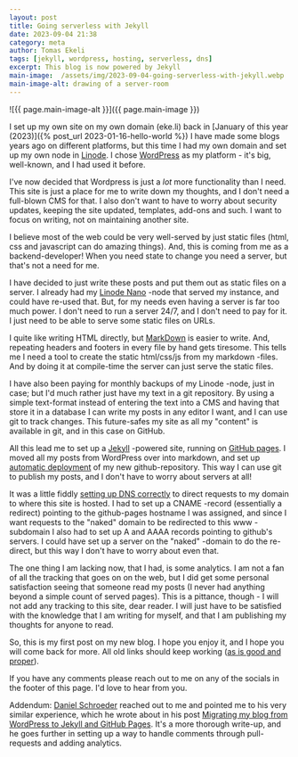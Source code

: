 ```yaml
---
layout: post
title: Going serverless with Jekyll
date: 2023-09-04 21:38
category: meta
author: Tomas Ekeli
tags: [jekyll, wordpress, hosting, serverless, dns]
excerpt: This blog is now powered by Jekyll
main-image:  /assets/img/2023-09-04-going-serverless-with-jekyll.webp
main-image-alt: drawing of a server-room
---
```


![{{ page.main-image-alt }}]({{ page.main-image }})

I set up my own site on my own domain (eke.li) back in [January of this year (2023)]({% post_url 2023-01-16-hello-world %}) I have made some blogs years ago on different platforms, but this time I had my own domain and set up my own node in [Linode](https://www.linode.com/). I chose [WordPress](https://wordpress.com) as my platform - it's big, well-known, and I had used it before.

I've now decided that Wordpress is just a *lot* more functionality than I need. This site is just a place for me to write down my thoughts, and I don't need a full-blown CMS for that. I also don't want to have to worry about security updates, keeping the site updated, templates, add-ons and such. I want to focus on writing, not on maintaining another site.

I believe most of the web could be very well-served by just static files (html, css and javascript can do amazing things). And, this is coming from me as a backend-developer! When you need state to change you need a server, but that's not a need for me.

I have decided to just write these posts and put them out as static files on a server. I already had my [Linode Nano](https://www.linode.com/community/questions/211/what-is-a-nanode) -node that served my instance, and could have re-used that. But, for my needs even having a server is far too much power. I don't need to run a server 24/7, and I don't need to pay for it. I just need to be able to serve some static files on URLs.

I quite like writing HTML directly, but [MarkDown](https://daringfireball.net/projects/markdown/) is easier to write. And, repeating headers and footers in every file by hand gets tiresome. This tells me I need a tool to create the static html/css/js from my markdown -files. And by doing it at compile-time the server can just serve the static files.

I have also been paying for monthly backups of my Linode -node, just in case; but I'd much rather just have my text in a git repository. By using a simple text-format instead of entering the text into a CMS and having that store it in a database I can write my posts in any editor I want, and I can use git to track changes. This future-safes my site as all my "content" is available in git, and in this case on GitHub.

All this lead me to set up a [Jekyll](https://github.com/jekyll/jekyll) -powered site, running on [GitHub pages](https://docs.github.com/en/pages/setting-up-a-github-pages-site-with-jekyll/about-github-pages-and-jekyll). I moved all my posts from WordPress over into markdown, and set up [automatic deployment](https://docs.github.com/en/pages/getting-started-with-github-pages/configuring-a-publishing-source-for-your-github-pages-site) of my new github-repository. This way I can use git to publish my posts, and I don't have to worry about servers at all!

It was a little fiddly [setting up DNS correctly](https://docs.github.com/en/pages/configuring-a-custom-domain-for-your-github-pages-site/managing-a-custom-domain-for-your-github-pages-site) to direct requests to my domain to where this site is hosted. I had to set up a CNAME -record (essentially a redirect) pointing to the github-pages hostname I was assigned, and since I want requests to the "naked" domain to be redirected to this www -subdomain I also had to set up A and AAAA records pointing to github's servers. I could have set up a server on the "naked" -domain to do the re-direct, but this way I don't have to worry about even that.

The one thing I am lacking now, that I had, is some analytics. I am not a fan of all the tracking that goes on on the web, but I did get some personal satisfaction seeing that someone read my posts (I never had anything beyond a simple count of served pages). This is a pittance, though - I will not add any tracking to this site, dear reader. I will just have to be satisfied with the knowledge that I am writing for myself, and that I am publishing my thoughts for anyone to read.

So, this is my first post on my new blog. I hope you enjoy it, and I hope you will come back for more. All old links should keep working ([as is good and proper](https://www.w3.org/Provider/Style/URI)).

If you have any comments please reach out to me on any of the socials in the footer of this page. I'd love to hear from you.

Addendum: [Daniel Schroeder](https://hachyderm.io/@deadlydog) reached out to me and pointed me to his very similar experience, which he wrote about in his post [Migrating my blog from WordPress to Jekyll and GitHub Pages](https://blog.danskingdom.com/Migrating-my-blog-from-WordPress-to-Jekyll-and-GitHub-Pages/). It's a more thorough write-up, and he goes further in setting up a way to handle comments through pull-requests and adding analytics.

